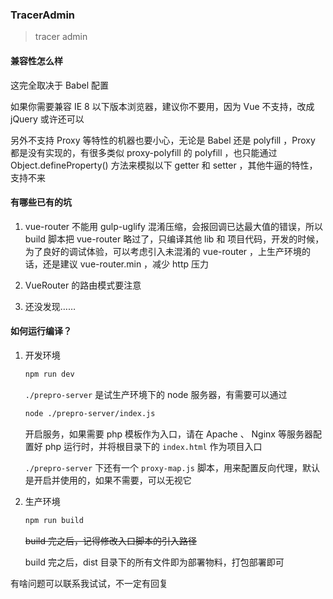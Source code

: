 ### TracerAdmin

> tracer admin


 

#### 兼容性怎么样

这完全取决于 Babel 配置

如果你需要兼容 IE 8 以下版本浏览器，建议你不要用，因为 Vue 不支持，改成 jQuery 或许还可以

另外不支持 Proxy 等特性的机器也要小心，无论是 Babel 还是 polyfill ，Proxy 都是没有实现的，有很多类似 proxy-polyfill 的 polyfill ，也只能通过 Object.defineProperty() 方法来模拟以下 getter 和 setter ，其他牛逼的特性，支持不来

 

#### 有哪些已有的坑

1. vue-router 不能用 gulp-uglify 混淆压缩，会报回调已达最大值的错误，所以 build 脚本把 vue-router 略过了，只编译其他 lib 和 项目代码，开发的时候，为了良好的调试体验，可以考虑引入未混淆的 vue-router ，上生产环境的话，还是建议 vue-router.min ，减少 http 压力

2. VueRouter 的路由模式要注意

3. 还没发现……

#### 如何运行编译？

1. 开发环境

    ```bash
    npm run dev
    ```

    `./prepro-server` 是试生产环境下的 node 服务器，有需要可以通过

    ```bash
    node ./prepro-server/index.js
    ```

    开启服务，如果需要 php 模板作为入口，请在 Apache 、 Nginx 等服务器配置好 php 运行时，并将根目录下的 `index.html` 作为项目入口

    `./prepro-server` 下还有一个 `proxy-map.js` 脚本，用来配置反向代理，默认是开启并使用的，如果不需要，可以无视它

2. 生产环境

    ```bash
    npm run build
    ```

    ~~build 完之后，记得修改入口脚本的引入路径~~

    build 完之后，dist 目录下的所有文件即为部署物料，打包部署即可

有啥问题可以联系我试试，不一定有回复
 